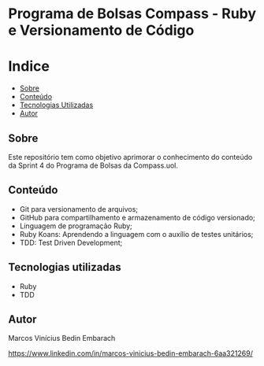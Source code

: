 # Programa de Bolsas Compass - Ruby e Versionamento de Código

# Indice

- [Sobre](#sobre)
- [Conteúdo](#conteúdo)
- [Tecnologias Utilizadas](#tecnologias-utilizadas)
- [Autor](#autor)

## Sobre

Este repositório tem como objetivo aprimorar o conhecimento do conteúdo da Sprint 4 do Programa de Bolsas da Compass.uol.

## Conteúdo

- Git para versionamento de arquivos;
- GitHub para compartilhamento e armazenamento de código versionado;
- Linguagem de programação Ruby;
- Ruby Koans: Aprendendo a linguagem com o auxílio de testes unitários;
- TDD: Test Driven Development;

## Tecnologias utilizadas
- Ruby
- TDD


## Autor

Marcos Vinícius Bedin Embarach

https://www.linkedin.com/in/marcos-vinicius-bedin-embarach-6aa321269/
